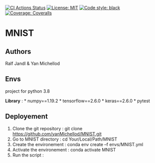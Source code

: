 [![CI Actions Status](https://github.com/yanMichellod/MNIST/workflows/CI/badge.svg)](https://github.com/yanMichellod/MNIST/actions)
[![License: MIT](https://img.shields.io/badge/License-MIT-yellow.svg)](https://opensource.org/licenses/MIT)
[![Code style: black](https://img.shields.io/badge/code%20style-black-000000.svg)](https://github.com/psf/black)
[![Coverage: Coveralls](https://https://coveralls.io/github/yanMichellod/MNIST/badge.svg?branch=master)](https://https://coveralls.io/github/yanMichellod/MNIST?branch=master)

# MNIST

## Authors 
Ralf Jandl & Yan Michellod 

## Envs 

project for python 3.8

**Library** : 
	* numpy==1.19.2
    * tensorflow==2.6.0
    * keras==2.6.0
    * pytest
	
## Deployement

1. Clone the git repository : git clone https://github.com/yanMichellod/MNIST.git
2. Go to MNIST directory : cd Your/Local/Path/MNIST
3. Create the environement  : conda env create –f envs/MNIST.yml
4. Activate the environement : conda activate MNIST
5. Run the script : 
